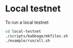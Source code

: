 # Local testnet
To run a local testnet
```bash
cd local-testnet
./scripts/babbage/mkfiles.sh
./example/run/all.sh
```
